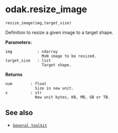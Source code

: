 # odak.resize_image

`resize_image(img,target_size)`

Definition to resize a given image to a target shape.
 
**Parameters:**
                       
    img           : ndarray
                    MxN image to be resized.
    target_size   : list
                    Target shape.

**Returns**

    num        : float
                 Size in new unit.
    x          : str
                 New unit bytes, KB, MB, GB or TB.

## See also

* [`General toolkit`](../../toolkit.md)
